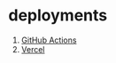 # deployments

1. [GitHub Actions](https://kshirish.github.io/deployments/)
2. [Vercel](https://deployments-lemon.vercel.app/)